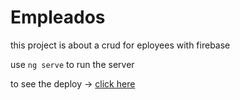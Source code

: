 # Empleados

this project is about a crud for eployees with firebase

use `ng serve` to run the server

to see the deploy -> [click here](https://ephemeral-smakager-7571a6.netlify.app)
